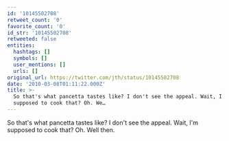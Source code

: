 ```yaml
---
id: '10145502708'
retweet_count: '0'
favorite_count: '0'
id_str: '10145502708'
retweeted: false
entities:
  hashtags: []
  symbols: []
  user_mentions: []
  urls: []
original_url: https://twitter.com/jth/status/10145502708
date: '2010-03-08T01:11:22.000Z'
title: >-
  So that's what pancetta tastes like? I don't see the appeal. Wait, I'm
  supposed to cook that? Oh. We…
---
```


So that's what pancetta tastes like? I don't see the appeal. Wait, I'm supposed to cook that? Oh. Well then.